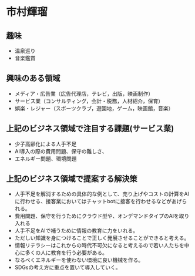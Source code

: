 # 市村輝瑠

## 趣味

- 温泉巡り
- 音楽鑑賞

## 興味のある領域
- メディア・広告業（広告代理店，テレビ，出版，映画制作）
- サービス業（コンサルティング，会計・税務，人材紹介，保育）
- 娯楽・レジャー（スポーツクラブ，遊園地，ゲーム，映画館，音楽）
## 上記のビジネス領域で注目する課題(サービス業)
- 少子高齢化による人手不足
- AI導入の際の費用問題、保守の難しさ、
- エネルギー問題、環境問題
## 上記のビジネス領域で提案する解決策
- 人手不足を解消するための具体的な例として、売り上げやコストの計算をAIに行わせる、接客業においてはチャットbotに接客を行わせるなどがあげられる。
- 費用問題、保守を行うためにクラウド型や、オンデマンドタイプのAIを取り入れる
- 人手不足をAIで補うために情報の教育に力をいれる。
- ただしい知識を身につけることで正しく発展させることができると考える。
- 情報リテラシーはこれからの時代不可欠になると考えるので若い人たちを中心に多くの人に教育を行う必要がある。
- なるべくエネルギーを使わない環境に良い機械を作る。
- SDGsの考え方に重点を置いて導入していく。
